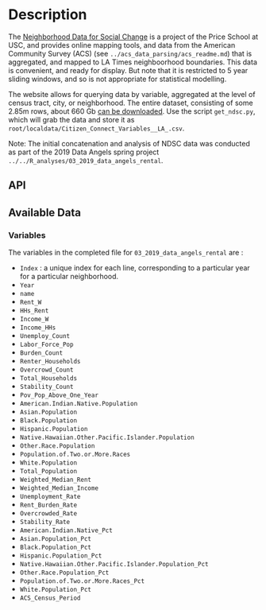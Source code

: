 # Description
The [Neighborhood Data for Social Change](http://la.myneighborhooddata.org/) is a project of the Price School at USC, and provides online mapping tools, and data from the American Community Survey (ACS) (see `../acs_data_parsing/acs_readme.md`) that is aggregated, and mapped to LA Times neighboorhood boundaries. This data is convenient, and ready for display. But note that it is restricted to 5 year sliding windows, and so is not appropriate for statistical modelling.

The website allows for querying data by variable, aggregated at the level of census tract, city, or neighborhood. The entire dataset, consisting of some 2.85m rows, about 660 Gb [can be downloaded](https://usc.data.socrata.com/Los-Angeles/Citizen-Connect-Variables-LA-/u7m9-48qx). Use the script `get_ndsc.py`, which will grab the data and store it as `root/localdata/Citizen_Connect_Variables__LA_.csv`.

Note: The initial concatenation and analysis of NDSC data was conducted as part of the 2019 Data Angels spring project `../../R_analyses/03_2019_data_angels_rental`.

## API

## Available Data


### Variables
The variables in the completed file for `03_2019_data_angels_rental` are :
* `Index` : a unique index for each line, corresponding to a particular year for a particular neighborhood.
* `Year`
* `name`
* `Rent_W`
* `HHs_Rent`
* `Income_W`
* `Income_HHs`
* `Unemploy_Count`
* `Labor_Force_Pop`
* `Burden_Count`
* `Renter_Households`
* `Overcrowd_Count`
* `Total_Households`
* `Stability_Count`
* `Pov_Pop_Above_One_Year`
* `American.Indian.Native.Population`
* `Asian.Population`
* `Black.Population`
* `Hispanic.Population`
* `Native.Hawaiian.Other.Pacific.Islander.Population`
* `Other.Race.Population`
* `Population.of.Two.or.More.Races`
* `White.Population`
* `Total_Population`
* `Weighted_Median_Rent`
* `Weighted_Median_Income`
* `Unemployment_Rate`
* `Rent_Burden_Rate`
* `Overcrowded_Rate`
* `Stability_Rate`
* `American.Indian.Native_Pct`
* `Asian.Population_Pct`
* `Black.Population_Pct`
* `Hispanic.Population_Pct`
* `Native.Hawaiian.Other.Pacific.Islander.Population_Pct`
* `Other.Race.Population_Pct`
* `Population.of.Two.or.More.Races_Pct`
* `White.Population_Pct`
* `ACS_Census_Period`
